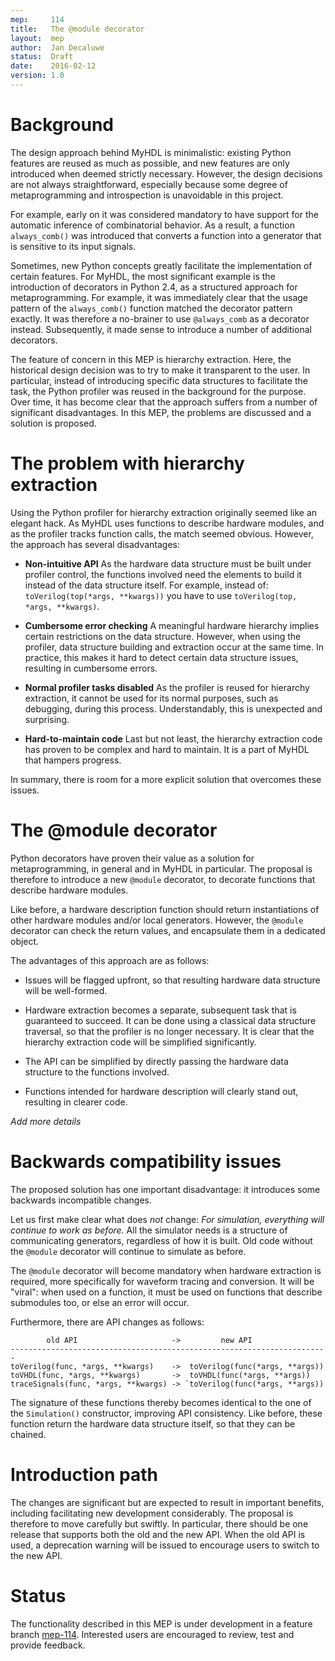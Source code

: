```yaml
---
mep:     114
title:   The @module decorator
layout:  mep
author:  Jan Decaluwe
status:  Draft
date:    2016-02-12
version: 1.0
---
```


Background
==========

The design approach behind MyHDL is minimalistic: existing Python features are
reused as much as possible, and new features are only introduced when deemed
strictly necessary. However, the design decisions are not always
straightforward, especially because some degree of metaprogramming and
introspection is unavoidable in this project.

For example, early on it was considered mandatory to have support for the
automatic inference of combinatorial behavior. As a result, a function
`always_comb()` was introduced that converts a function into a generator that is
sensitive to its input signals.

Sometimes, new Python concepts greatly facilitate the implementation of certain
features. For MyHDL, the most significant example is the introduction of
decorators in Python 2.4, as a structured approach for metaprogramming. For
example, it was immediately clear that the usage pattern of the `always_comb()`
function matched the decorator pattern exactly. It was therefore a no-brainer to
use `@always_comb` as a decorator instead. Subsequently, it made sense to
introduce a number of  additional decorators.

The feature of concern in this MEP is hierarchy extraction. Here, the historical
design decision was to try to make it transparent to the user. In particular,
instead of introducing specific data structures to facilitate the task, the
Python profiler was reused in the background for the purpose. Over time, it has
become clear that the approach suffers from a number of significant
disadvantages. In this MEP, the problems are discussed and a solution is
proposed.

The problem with hierarchy extraction
=====================================

Using the Python profiler for hierarchy extraction originally seemed like an
elegant hack. As MyHDL uses functions to describe hardware modules, and as the
profiler tracks function calls, the match seemed obvious. However, the approach
has several disadvantages:

* **Non-intuitive API** As the hardware data structure must be built under
profiler control, the functions involved need the elements to build it
instead of the data structure itself. For example, instead of:
`toVerilog(top(*args, **kwargs))` you have to use `toVerilog(top, *args,
**kwargs)`.

* **Cumbersome error checking** A meaningful hardware hierarchy implies certain
restrictions on the data structure. However, when using the profiler, data
structure building and extraction occur at the same time. In practice, this
makes it hard to detect certain data structure issues, resulting in cumbersome errors.

* **Normal profiler tasks disabled** As the profiler is reused for hierarchy
extraction, it cannot be used for its normal purposes, such as debugging,
during this process. Understandably, this is unexpected and surprising.

* **Hard-to-maintain code** Last but not least, the hierarchy extraction code
has proven to be complex and hard to maintain. It is a part of MyHDL that
hampers progress.

In summary, there is room for a more explicit solution that overcomes these
issues.

The @module decorator
=====================

Python decorators have proven their value as a solution for metaprogramming, in
general and in MyHDL in particular. The proposal is therefore to introduce a new
`@module` decorator, to decorate functions that describe hardware modules.

Like before, a hardware description function should return instantiations of
other hardware modules and/or local generators. However, the `@module` decorator
can check the return values, and encapsulate them in a dedicated object.

The advantages of this approach are as follows:

* Issues will be flagged upfront, so that resulting hardware data structure will
be well-formed.

* Hardware extraction becomes a separate, subsequent task that is guaranteed to
succeed. It can be done using a classical data structure traversal, so that
the profiler is no longer necessary. It is clear that the hierarchy extraction
code will be simplified significantly.

* The API can be simplified by directly passing the hardware data
structure to the functions involved.

* Functions intended for hardware description will clearly stand out, resulting
in clearer code.

*Add more details*

Backwards compatibility issues
==============================

The proposed solution has one important disadvantage: it introduces some
backwards incompatible changes.

Let us first make clear what does *not* change: _For simulation, everything will
continue to work as before._ All the simulator needs is a structure of
communicating generators, regardless of how it is built. Old code without the
`@module` decorator will continue to simulate as before.

The `@module` decorator will become mandatory when hardware extraction is
required, more specifically for waveform tracing and conversion. It will be
"viral": when used on a function, it must be used on functions that describe
submodules too, or else an error will occur.

Furthermore, there are API changes as follows:
```
        old API                     ->         new API
-----------------------------------------------------------------------
toVerilog(func, *args, **kwargs)    ->  toVerilog(func(*args, **args))
toVHDL(func, *args, **kwargs)       ->  toVHDL(func(*args, **args))
traceSignals(func, *args, **kwargs) -> `toVerilog(func(*args, **args))
```

The signature of these functions thereby becomes identical to the one of the
`Simulation()` constructor, improving API consistency. Like before, these
function return the hardware data structure itself, so that they can be chained.

Introduction path
=================

The changes are significant but are expected to result in important benefits,
including facilitating new development considerably. The proposal is  therefore
to move carefully but swiftly. In particular, there should be one release that
supports both the old and the new API. When the old API is used, a deprecation
warning will be issued to encourage users to switch to the new API.

Status
======

The functionality described in this MEP is under development in a feature branch
[mep-114]. Interested users are encouraged to review, test and provide feedback.

[mep-114]: https://github.com/jandecaluwe/myhdl/tree/mep-114
